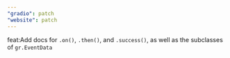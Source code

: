 ```yaml
---
"gradio": patch
"website": patch
---
```


feat:Add docs for `.on()`, `.then()`, and `.success()`, as well as the subclasses of `gr.EventData`
